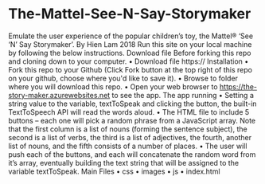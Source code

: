 # The-Mattel-See-N-Say-Storymaker
Emulate the user experience of the popular children’s toy, the Mattel® ‘See ‘N’ Say Storymaker’.
By Hien Lam 2018
Run this site on your local machine by following the below instructions.
Download file
Before forking this repo and cloning down to your computer.
•	Download file https://
Installation
•	Fork this repo to your Github (Click Fork button at the top right of this repo on your github, choose where you'd like to save it).
•	Browse to folder where you will download this repo.
•	Open your web browser to https://the-story-maker.azurewebsites.net to see the app.
The app running
•	Setting a string value to the variable, textToSpeak and clicking the button, the built-in TextToSpeech API will read the words aloud.
•	The HTML file to include 5 buttons – each one will pick a random phrase from a JavaScript array. Note that the first column is a list of nouns (forming the sentence subject), the second is a list of verbs, the third is a list of adjectives, the fourth, another list of nouns, and the fifth consists of a number of places.
•	The user will push each of the buttons, and each will concatenate the random word from it’s array, eventually building the text string that will be assigned to the variable textToSpeak.
Main Files
•	css
•	images
•	js
•	index.html
